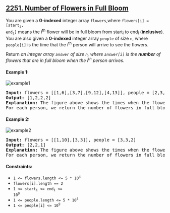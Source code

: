 ## [2251. Number of Flowers in Full Bloom](https://leetcode.com/problems/number-of-flowers-in-full-bloom/)

You are given a **0-indexed** integer array `flowers`,where <code>flowers[i] = [start<sub>i</sub>, end<sub>i</sub>]</code> means the i<sup>th</sup> flower will be in full bloom from start<sub>i</sub> to end<sub>i</sub> (**inclusive**). You are also given a **0-indexed** integer array `people` of size `n`, where `people[i]` is the time that the i<sup>th</sup> person will arrive to see the flowers.

Return _an integer array `answer` of size `n`, where `answer[i]` is the **number** of flowers that are in full bloom when the i<sup>th</sup> person arrives_.

#### Example 1:

![example1](https://assets.leetcode.com/uploads/2022/03/02/ex1new.jpg)

<pre>
<strong>Input:</strong> flowers = [[1,6],[3,7],[9,12],[4,13]], people = [2,3,7,11]
<strong>Output:</strong> [1,2,2,2]
<strong>Explanation:</strong> The figure above shows the times when the flowers are in full bloom and when the people arrive.
For each person, we return the number of flowers in full bloom during their arrival.
</pre>

#### Example 2:

![example2](https://assets.leetcode.com/uploads/2022/03/02/ex2new.jpg)

<pre>
<strong>Input:</strong> flowers = [[1,10],[3,3]], people = [3,3,2]
<strong>Output:</strong> [2,2,1]
<strong>Explanation:</strong> The figure above shows the times when the flowers are in full bloom and when the people arrive.
For each person, we return the number of flowers in full bloom during their arrival.
</pre>

#### Constraints:

-   <code>1 <= flowers.length <= 5 \* 10<sup>4</sup></code>
-   <code>flowers[i].length == 2</code>
-   <code>1 <= start<sub>i</sub> <= end<sub>i</sub> <= 10<sup>9</sup></code>
-   <code>1 <= people.length <= 5 \* 10<sup>4</sup></code>
-   <code>1 <= people[i] <= 10<sup>9</sup></code>
